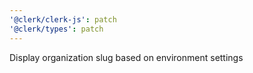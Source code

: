 ```yaml
---
'@clerk/clerk-js': patch
'@clerk/types': patch
---
```


Display organization slug based on environment settings
